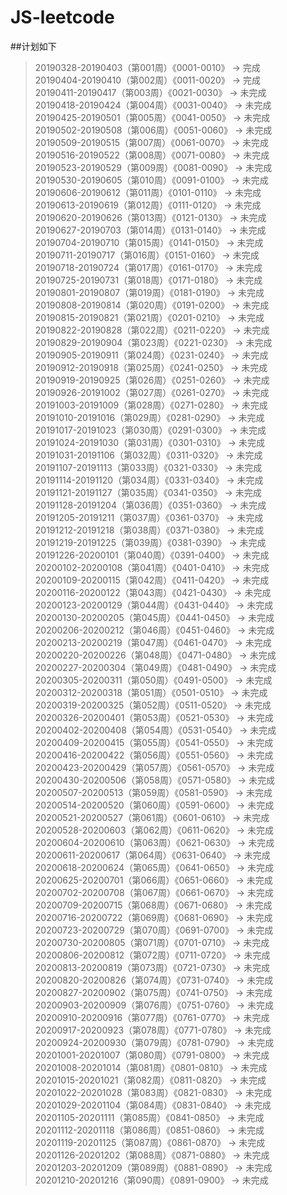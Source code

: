 # JS-leetcode

##计划如下

> 20190328-20190403（第001周）《0001-0010》 -> 完成  
> 20190404-20190410（第002周）《0011-0020》 -> 完成  
> 20190411-20190417（第003周）《0021-0030》 -> 未完成  
> 20190418-20190424（第004周）《0031-0040》 -> 未完成  
> 20190425-20190501（第005周）《0041-0050》 -> 未完成  
> 20190502-20190508（第006周）《0051-0060》 -> 未完成  
> 20190509-20190515（第007周）《0061-0070》 -> 未完成  
> 20190516-20190522（第008周）《0071-0080》 -> 未完成  
> 20190523-20190529（第009周）《0081-0090》 -> 未完成  
> 20190530-20190605（第010周）《0091-0100》 -> 未完成  
> 20190606-20190612（第011周）《0101-0110》 -> 未完成  
> 20190613-20190619（第012周）《0111-0120》 -> 未完成  
> 20190620-20190626（第013周）《0121-0130》 -> 未完成  
> 20190627-20190703（第014周）《0131-0140》 -> 未完成  
> 20190704-20190710（第015周）《0141-0150》 -> 未完成  
> 20190711-20190717（第016周）《0151-0160》 -> 未完成  
> 20190718-20190724（第017周）《0161-0170》 -> 未完成  
> 20190725-20190731（第018周）《0171-0180》 -> 未完成  
> 20190801-20190807（第019周）《0181-0190》 -> 未完成  
> 20190808-20190814（第020周）《0191-0200》 -> 未完成  
> 20190815-20190821（第021周）《0201-0210》 -> 未完成  
> 20190822-20190828（第022周）《0211-0220》 -> 未完成  
> 20190829-20190904（第023周）《0221-0230》 -> 未完成  
> 20190905-20190911（第024周）《0231-0240》 -> 未完成  
> 20190912-20190918（第025周）《0241-0250》 -> 未完成  
> 20190919-20190925（第026周）《0251-0260》 -> 未完成  
> 20190926-20191002（第027周）《0261-0270》 -> 未完成  
> 20191003-20191009（第028周）《0271-0280》 -> 未完成  
> 20191010-20191016（第029周）《0281-0290》 -> 未完成  
> 20191017-20191023（第030周）《0291-0300》 -> 未完成  
> 20191024-20191030（第031周）《0301-0310》 -> 未完成  
> 20191031-20191106（第032周）《0311-0320》 -> 未完成  
> 20191107-20191113（第033周）《0321-0330》 -> 未完成  
> 20191114-20191120（第034周）《0331-0340》 -> 未完成  
> 20191121-20191127（第035周）《0341-0350》 -> 未完成  
> 20191128-20191204（第036周）《0351-0360》 -> 未完成  
> 20191205-20191211（第037周）《0361-0370》 -> 未完成  
> 20191212-20191218（第038周）《0371-0380》 -> 未完成  
> 20191219-20191225（第039周）《0381-0390》 -> 未完成  
> 20191226-20200101（第040周）《0391-0400》 -> 未完成  
> 20200102-20200108（第041周）《0401-0410》 -> 未完成  
> 20200109-20200115（第042周）《0411-0420》 -> 未完成  
> 20200116-20200122（第043周）《0421-0430》 -> 未完成  
> 20200123-20200129（第044周）《0431-0440》 -> 未完成  
> 20200130-20200205（第045周）《0441-0450》 -> 未完成  
> 20200206-20200212（第046周）《0451-0460》 -> 未完成  
> 20200213-20200219（第047周）《0461-0470》 -> 未完成  
> 20200220-20200226（第048周）《0471-0480》 -> 未完成  
> 20200227-20200304（第049周）《0481-0490》 -> 未完成  
> 20200305-20200311（第050周）《0491-0500》 -> 未完成  
> 20200312-20200318（第051周）《0501-0510》 -> 未完成  
> 20200319-20200325（第052周）《0511-0520》 -> 未完成  
> 20200326-20200401（第053周）《0521-0530》 -> 未完成  
> 20200402-20200408（第054周）《0531-0540》 -> 未完成  
> 20200409-20200415（第055周）《0541-0550》 -> 未完成  
> 20200416-20200422（第056周）《0551-0560》 -> 未完成  
> 20200423-20200429（第057周）《0561-0570》 -> 未完成  
> 20200430-20200506（第058周）《0571-0580》 -> 未完成  
> 20200507-20200513（第059周）《0581-0590》 -> 未完成  
> 20200514-20200520（第060周）《0591-0600》 -> 未完成  
> 20200521-20200527（第061周）《0601-0610》 -> 未完成  
> 20200528-20200603（第062周）《0611-0620》 -> 未完成  
> 20200604-20200610（第063周）《0621-0630》 -> 未完成  
> 20200611-20200617（第064周）《0631-0640》 -> 未完成  
> 20200618-20200624（第065周）《0641-0650》 -> 未完成  
> 20200625-20200701（第066周）《0651-0660》 -> 未完成  
> 20200702-20200708（第067周）《0661-0670》 -> 未完成  
> 20200709-20200715（第068周）《0671-0680》 -> 未完成  
> 20200716-20200722（第069周）《0681-0690》 -> 未完成  
> 20200723-20200729（第070周）《0691-0700》 -> 未完成  
> 20200730-20200805（第071周）《0701-0710》 -> 未完成  
> 20200806-20200812（第072周）《0711-0720》 -> 未完成  
> 20200813-20200819（第073周）《0721-0730》 -> 未完成  
> 20200820-20200826（第074周）《0731-0740》 -> 未完成  
> 20200827-20200902（第075周）《0741-0750》 -> 未完成  
> 20200903-20200909（第076周）《0751-0760》 -> 未完成  
> 20200910-20200916（第077周）《0761-0770》 -> 未完成  
> 20200917-20200923（第078周）《0771-0780》 -> 未完成  
> 20200924-20200930（第079周）《0781-0790》 -> 未完成  
> 20201001-20201007（第080周）《0791-0800》 -> 未完成  
> 20201008-20201014（第081周）《0801-0810》 -> 未完成  
> 20201015-20201021（第082周）《0811-0820》 -> 未完成  
> 20201022-20201028（第083周）《0821-0830》 -> 未完成  
> 20201029-20201104（第084周）《0831-0840》 -> 未完成  
> 20201105-20201111（第085周）《0841-0850》 -> 未完成  
> 20201112-20201118（第086周）《0851-0860》 -> 未完成  
> 20201119-20201125（第087周）《0861-0870》 -> 未完成  
> 20201126-20201202（第088周）《0871-0880》 -> 未完成  
> 20201203-20201209（第089周）《0881-0890》 -> 未完成  
> 20201210-20201216（第090周）《0891-0900》 -> 未完成  
